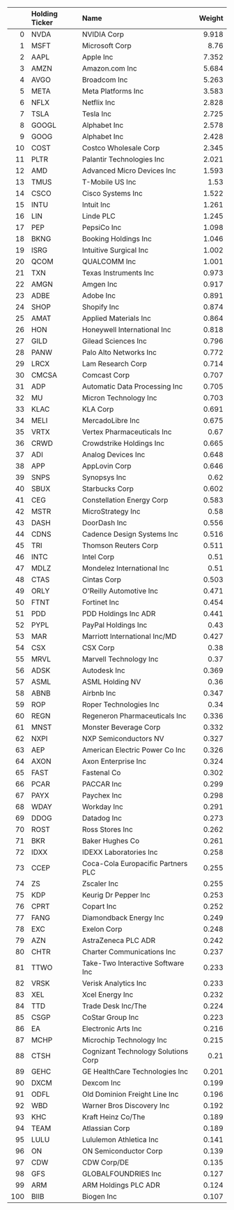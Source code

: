 |     | Holding Ticker   | Name                                |   Weight |
|----:|:-----------------|:------------------------------------|---------:|
|   0 | NVDA             | NVIDIA Corp                         |    9.918 |
|   1 | MSFT             | Microsoft Corp                      |    8.76  |
|   2 | AAPL             | Apple Inc                           |    7.352 |
|   3 | AMZN             | Amazon.com Inc                      |    5.684 |
|   4 | AVGO             | Broadcom Inc                        |    5.263 |
|   5 | META             | Meta Platforms Inc                  |    3.583 |
|   6 | NFLX             | Netflix Inc                         |    2.828 |
|   7 | TSLA             | Tesla Inc                           |    2.725 |
|   8 | GOOGL            | Alphabet Inc                        |    2.578 |
|   9 | GOOG             | Alphabet Inc                        |    2.428 |
|  10 | COST             | Costco Wholesale Corp               |    2.345 |
|  11 | PLTR             | Palantir Technologies Inc           |    2.021 |
|  12 | AMD              | Advanced Micro Devices Inc          |    1.593 |
|  13 | TMUS             | T-Mobile US Inc                     |    1.53  |
|  14 | CSCO             | Cisco Systems Inc                   |    1.522 |
|  15 | INTU             | Intuit Inc                          |    1.261 |
|  16 | LIN              | Linde PLC                           |    1.245 |
|  17 | PEP              | PepsiCo Inc                         |    1.098 |
|  18 | BKNG             | Booking Holdings Inc                |    1.046 |
|  19 | ISRG             | Intuitive Surgical Inc              |    1.002 |
|  20 | QCOM             | QUALCOMM Inc                        |    1.001 |
|  21 | TXN              | Texas Instruments Inc               |    0.973 |
|  22 | AMGN             | Amgen Inc                           |    0.917 |
|  23 | ADBE             | Adobe Inc                           |    0.891 |
|  24 | SHOP             | Shopify Inc                         |    0.874 |
|  25 | AMAT             | Applied Materials Inc               |    0.864 |
|  26 | HON              | Honeywell International Inc         |    0.818 |
|  27 | GILD             | Gilead Sciences Inc                 |    0.796 |
|  28 | PANW             | Palo Alto Networks Inc              |    0.772 |
|  29 | LRCX             | Lam Research Corp                   |    0.714 |
|  30 | CMCSA            | Comcast Corp                        |    0.707 |
|  31 | ADP              | Automatic Data Processing Inc       |    0.705 |
|  32 | MU               | Micron Technology Inc               |    0.703 |
|  33 | KLAC             | KLA Corp                            |    0.691 |
|  34 | MELI             | MercadoLibre Inc                    |    0.675 |
|  35 | VRTX             | Vertex Pharmaceuticals Inc          |    0.67  |
|  36 | CRWD             | Crowdstrike Holdings Inc            |    0.665 |
|  37 | ADI              | Analog Devices Inc                  |    0.648 |
|  38 | APP              | AppLovin Corp                       |    0.646 |
|  39 | SNPS             | Synopsys Inc                        |    0.62  |
|  40 | SBUX             | Starbucks Corp                      |    0.602 |
|  41 | CEG              | Constellation Energy Corp           |    0.583 |
|  42 | MSTR             | MicroStrategy Inc                   |    0.58  |
|  43 | DASH             | DoorDash Inc                        |    0.556 |
|  44 | CDNS             | Cadence Design Systems Inc          |    0.516 |
|  45 | TRI              | Thomson Reuters Corp                |    0.511 |
|  46 | INTC             | Intel Corp                          |    0.51  |
|  47 | MDLZ             | Mondelez International Inc          |    0.51  |
|  48 | CTAS             | Cintas Corp                         |    0.503 |
|  49 | ORLY             | O'Reilly Automotive Inc             |    0.471 |
|  50 | FTNT             | Fortinet Inc                        |    0.454 |
|  51 | PDD              | PDD Holdings Inc ADR                |    0.441 |
|  52 | PYPL             | PayPal Holdings Inc                 |    0.43  |
|  53 | MAR              | Marriott International Inc/MD       |    0.427 |
|  54 | CSX              | CSX Corp                            |    0.38  |
|  55 | MRVL             | Marvell Technology Inc              |    0.37  |
|  56 | ADSK             | Autodesk Inc                        |    0.369 |
|  57 | ASML             | ASML Holding NV                     |    0.36  |
|  58 | ABNB             | Airbnb Inc                          |    0.347 |
|  59 | ROP              | Roper Technologies Inc              |    0.34  |
|  60 | REGN             | Regeneron Pharmaceuticals Inc       |    0.336 |
|  61 | MNST             | Monster Beverage Corp               |    0.332 |
|  62 | NXPI             | NXP Semiconductors NV               |    0.327 |
|  63 | AEP              | American Electric Power Co Inc      |    0.326 |
|  64 | AXON             | Axon Enterprise Inc                 |    0.324 |
|  65 | FAST             | Fastenal Co                         |    0.302 |
|  66 | PCAR             | PACCAR Inc                          |    0.299 |
|  67 | PAYX             | Paychex Inc                         |    0.298 |
|  68 | WDAY             | Workday Inc                         |    0.291 |
|  69 | DDOG             | Datadog Inc                         |    0.273 |
|  70 | ROST             | Ross Stores Inc                     |    0.262 |
|  71 | BKR              | Baker Hughes Co                     |    0.261 |
|  72 | IDXX             | IDEXX Laboratories Inc              |    0.258 |
|  73 | CCEP             | Coca-Cola Europacific Partners PLC  |    0.255 |
|  74 | ZS               | Zscaler Inc                         |    0.255 |
|  75 | KDP              | Keurig Dr Pepper Inc                |    0.253 |
|  76 | CPRT             | Copart Inc                          |    0.252 |
|  77 | FANG             | Diamondback Energy Inc              |    0.249 |
|  78 | EXC              | Exelon Corp                         |    0.248 |
|  79 | AZN              | AstraZeneca PLC ADR                 |    0.242 |
|  80 | CHTR             | Charter Communications Inc          |    0.237 |
|  81 | TTWO             | Take-Two Interactive Software Inc   |    0.233 |
|  82 | VRSK             | Verisk Analytics Inc                |    0.233 |
|  83 | XEL              | Xcel Energy Inc                     |    0.232 |
|  84 | TTD              | Trade Desk Inc/The                  |    0.224 |
|  85 | CSGP             | CoStar Group Inc                    |    0.223 |
|  86 | EA               | Electronic Arts Inc                 |    0.216 |
|  87 | MCHP             | Microchip Technology Inc            |    0.215 |
|  88 | CTSH             | Cognizant Technology Solutions Corp |    0.21  |
|  89 | GEHC             | GE HealthCare Technologies Inc      |    0.201 |
|  90 | DXCM             | Dexcom Inc                          |    0.199 |
|  91 | ODFL             | Old Dominion Freight Line Inc       |    0.196 |
|  92 | WBD              | Warner Bros Discovery Inc           |    0.192 |
|  93 | KHC              | Kraft Heinz Co/The                  |    0.189 |
|  94 | TEAM             | Atlassian Corp                      |    0.189 |
|  95 | LULU             | Lululemon Athletica Inc             |    0.141 |
|  96 | ON               | ON Semiconductor Corp               |    0.139 |
|  97 | CDW              | CDW Corp/DE                         |    0.135 |
|  98 | GFS              | GLOBALFOUNDRIES Inc                 |    0.127 |
|  99 | ARM              | ARM Holdings PLC ADR                |    0.124 |
| 100 | BIIB             | Biogen Inc                          |    0.107 |